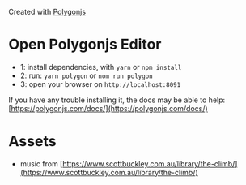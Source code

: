 Created with [Polygonjs](https://polygonjs.com)

# Open Polygonjs Editor

- 1: install dependencies, with `yarn` or `npm install`
- 2: run: `yarn polygon` or `nom run polygon`
- 3: open your browser on `http://localhost:8091`

If you have any trouble installing it, the docs may be able to help: [https://polygonjs.com/docs/](https://polygonjs.com/docs/)


# Assets

- music from [https://www.scottbuckley.com.au/library/the-climb/](https://www.scottbuckley.com.au/library/the-climb/)